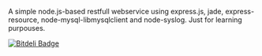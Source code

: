 A simple node.js-based restfull webservice using express.js, jade, express-resource, node-mysql-libmysqlclient and node-syslog. Just for learning purpouses.


[![Bitdeli Badge](https://d2weczhvl823v0.cloudfront.net/matagus/node-webservice-example/trend.png)](https://bitdeli.com/free "Bitdeli Badge")

